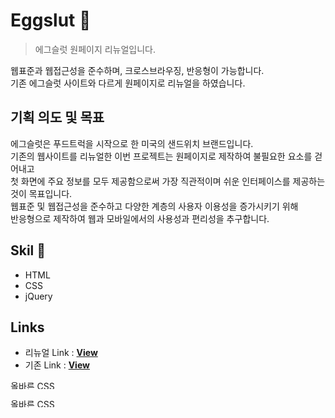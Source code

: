 # Eggslut 🍳

> 에그슬럿 원페이지 리뉴얼입니다.

웹표준과 웹접근성을 준수하며, 크로스브라우징, 반응형이 가능합니다.<br/>
기존 에그슬럿 사이트와 다르게 원페이지로 리뉴얼을 하였습니다.

## 기획 의도 및 목표

에그슬럿은 푸드트럭을 시작으로 한 미국의 샌드위치 브랜드입니다.<br/>
기존의 웹사이트를 리뉴얼한 이번 프로젝트는 원페이지로 제작하여 불필요한 요소를 걷어내고<br/>
첫 화면에 주요 정보를 모두 제공함으로써 가장 직관적이며 쉬운 인터페이스를 제공하는 것이 목표입니다.<br/>
웹표준 및 웹접근성을 준수하고 다양한 계층의 사용자 이용성을 증가시키기 위해<br/>
반응형으로 제작하여 웹과 모바일에서의 사용성과 편리성을 추구합니다.

## Skil 📃

- HTML
- CSS
- jQuery

## Links

- 리뉴얼 Link : [**View**](https://yunyurib.github.io/eggslut/)
- 기존 Link : [**View**](http://eggslut.co.kr/)

<p>
    <a href="https://css-validator.kldp.org/check/referer">
        <img style="border:0;width:80px;height:15px"
            src="https://css-validator.kldp.org/images/validate/css-green"
            alt="올바른 CSS입니다!" />
    </a>
</p>
  <p>
    <a href="https://css-validator.kldp.org/check/referer">
        <img style="border:0;width:80px;height:15px"
            src="https://css-validator.kldp.org/images/validate/css-blue"
            alt="올바른 CSS입니다!" />
    </a>
</p>
